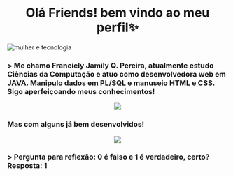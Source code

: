 
<h1 align="center"> Olá Friends! bem vindo ao meu perfil✨ </h1>

![mulher e tecnologia](https://github.com/J4mily/J4mily/assets/101888456/37539dad-ca54-4a6e-8f11-71950f827116)

### > Me chamo Franciely Jamily Q. Pereira, atualmente estudo Ciências da Computação e atuo como **desenvolvedora web em JAVA**. Manipulo dados em PL/SQL e manuseio HTML e CSS. Sigo aperfeiçoando meus conhecimentos! 
<p align="center">
<img loading="lazy" src="http://img.shields.io/static/v1?label=STATUS&message=EM%20DESENVOLVIMENTO&color=GREEN&style=for-the-badge"/>
</p>

### Mas com alguns já bem desenvolvidos! 
<p align="center">
<img loading="lazy" src="[[http://img.shields.io/static/v1?label=STATUS&message=EM%20DESENVOLVIMENTO&color=GREEN&style=for-the-badge](https://img.shields.io/website-up-down-green-red/http/monip.org.svg)](https://img.shields.io/website-up-down-green-red/http/monip.org.svg)"/>
</p>

### > Pergunta para reflexão: 0 é falso e 1 é verdadeiro, certo? Resposta: 1 


<!--
**J4mily/J4mily** is a ✨ _special_ ✨ repository because its `README.md` (this file) appears on your GitHub profile.

Here are some ideas to get you started:

- 🔭 I’m currently working on ...
- 🌱 I’m currently learning ...
- 👯 I’m looking to collaborate on ...
- 🤔 I’m looking for help with ...
- 💬 Ask me about ...
- 📫 How to reach me: ...
- 😄 Pronouns: ...
- ⚡ Fun fact: ...
-->
